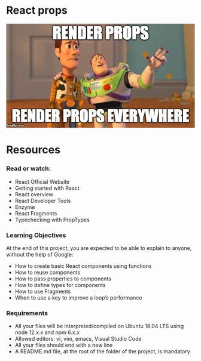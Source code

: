 # React props
![image](../readme.jpg)

# Resources

### Read or watch:

-    React Official Website
-    Getting started with React
-    React overview
-    React Developer Tools
-    Enzyme
-    React Fragments
-    Typechecking with PropTypes

### Learning Objectives

At the end of this project, you are expected to be able to explain to anyone, without the help of Google:

-    How to create basic React components using functions
-    How to reuse components
-    How to pass properties to components
-    How to define types for components
-    How to use Fragments
-    When to use a key to improve a loop’s performance

### Requirements

-    All your files will be interpreted/compiled on Ubuntu 18.04 LTS using node 12.x.x and npm 6.x.x
-    Allowed editors: vi, vim, emacs, Visual Studio Code
-    All your files should end with a new line
-    A README.md file, at the root of the folder of the project, is mandatory
